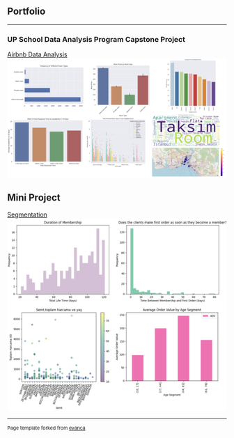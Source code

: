 ## Portfolio

---

### UP School Data Analysis Program Capstone Project

[Airbnb Data Analysis](https://colab.research.google.com/drive/19kTDCfD2-T588uvsQjhS3Yy-Uk2OD46F?usp=sharing)
<img src="images/airbnb-pic.png"/>

## Mini Project

[Segmentation](https://drive.google.com/drive/u/0/folders/1rUb3lM8VzKszAJpXZOlDSSy3mKIOtuNQ)
<img src="images/segmentation.png"/>



---
<p style="font-size:11px">Page template forked from <a href="https://github.com/evanca/quick-portfolio">evanca</a></p>
<!-- Remove above link if you don't want to attibute -->
